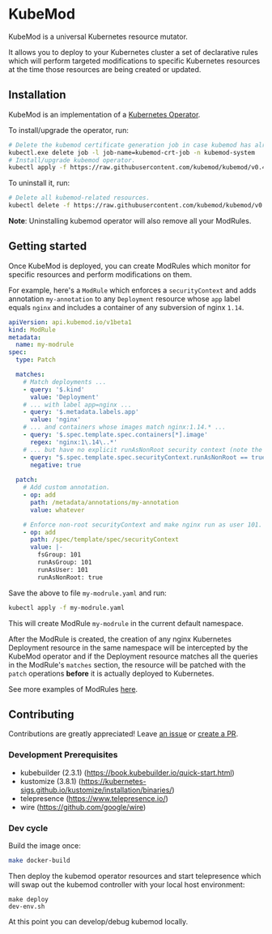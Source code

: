 # KubeMod

KubeMod is a universal Kubernetes resource mutator.

It allows you to deploy to your Kubernetes cluster a set of declarative rules which will  perform targeted modifications
to specific Kubernetes resources at the time those resources are being created or updated.

## Installation

KubeMod is an implementation of a [Kubernetes Operator](https://kubernetes.io/docs/concepts/extend-kubernetes/operator/).

To install/upgrade the operator, run:

```bash
# Delete the kubemod certificate generation job in case kubemod has already been installed.
kubectl.exe delete job -l job-name=kubemod-crt-job -n kubemod-system
# Install/upgrade kubemod operator.
kubectl apply -f https://raw.githubusercontent.com/kubemod/kubemod/v0.4.2/bundle.yaml
```

To uninstall it, run:

```bash
# Delete all kubemod-related resources.
kubectl delete -f https://raw.githubusercontent.com/kubemod/kubemod/v0.4.2/bundle.yaml
```

**Note**: Uninstalling kubemod operator will also remove all your ModRules.

## Getting started

Once KubeMod is deployed, you can create ModRules which monitor for specific resources and perform modifications on them.

For example, here's a `ModRule` which enforces a `securityContext` and adds annotation `my-annotation` to any `Deployment`
resource whose `app` label equals `nginx` and includes a container of any subversion of nginx `1.14`.

```yaml
apiVersion: api.kubemod.io/v1beta1
kind: ModRule
metadata:
  name: my-modrule
spec:
  type: Patch

  matches:
    # Match deployments ...
    - query: '$.kind'
      value: 'Deployment'
    # ... with label app=nginx ...
    - query: '$.metadata.labels.app'
      value: 'nginx'
    # ... and containers whose images match nginx:1.14.* ...
    - query: '$.spec.template.spec.containers[*].image'
      regex: 'nginx:1\.14\..*'
    # ... but have no explicit runAsNonRoot security context (note the "negative: true" part):
    - query: "$.spec.template.spec.securityContext.runAsNonRoot == true"
      negative: true
    
  patch:
    # Add custom annotation.
    - op: add
      path: /metadata/annotations/my-annotation
      value: whatever

    # Enforce non-root securityContext and make nginx run as user 101.
    - op: add
      path: /spec/template/spec/securityContext
      value: |-
        fsGroup: 101
        runAsGroup: 101
        runAsUser: 101
        runAsNonRoot: true
```
 
 Save the above to file `my-modrule.yaml` and run:
 ```bash
 kubectl apply -f my-modrule.yaml
```

This will create ModRule `my-modrule` in the current default namespace.
 
After the ModRule is created, the creation of any nginx Kubernetes Deployment resource in the same namespace will be intercepted by the KubeMod operator and if the Deployment resource matches all the queries in the ModRule's `matches` section, the resource will be patched with the `patch` operations
**before** it is actually deployed to Kubernetes.

See more examples of ModRules [here](https://github.com/kubemod/kubemod/tree/master/core/testdata/modrules).

## Contributing

Contributions are greatly appreciated! Leave [an issue](https://github.com/kubemod/kubemod/issues)
or [create a PR](https://github.com/kubemod/kubemod/compare).

### Development Prerequisites

* kubebuilder (2.3.1) (https://book.kubebuilder.io/quick-start.html)
* kustomize (3.8.1) (https://kubernetes-sigs.github.io/kustomize/installation/binaries/)
* telepresence (https://www.telepresence.io/)
* wire (https://github.com/google/wire)

### Dev cycle

Build the image once:
```bash
make docker-build
```
Then deploy the kubemod operator resources and start telepresence which will swap out the kubemod controller with your local host environment:
```
make deploy
dev-env.sh
```
At this point you can develop/debug kubemod locally.
